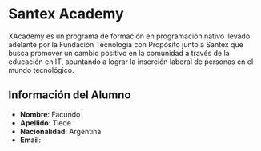 # Santex Academy


XAcademy es un programa de formación en programación nativo llevado adelante por la Fundación Tecnología con Propósito junto a Santex que busca promover un cambio positivo en la comunidad a través de la educación en IT, apuntando a lograr la inserción laboral de personas en el mundo tecnológico. 

## Información del Alumno

- **Nombre**: Facundo
- **Apellido**: Tiede
- **Nacionalidad**: Argentina
- **Email**: 

